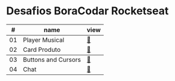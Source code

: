 # Desafios BoraCodar Rocketseat

<table>
        <thead>
            <tr>
                <th>#</th>
                <th>name</th>
                <th>view</th>
            </tr>
        </thead>
        <tbody>
            <tr>
                <td>01</td>
                <td>Player Musical</td>
                <td><a href="desafio 01 player musical">🔗</a></td>
            </tr>
            <tr>
                <td>02</td>
                <td>Card Produto</td>
                <td><a href="desafio 02 card produto">🔗</a></td>
            </tr>
        </tbody>
            <tr>
                <td>03</td>
                <td>Buttons and Cursors</td>
                <td><a href="desafio 03 button and cursors">🔗</a></td>
            </tr>
            <tr>
                <td>04</td>
                <td>Chat</td>
                <td><a href="desafio 04 chat">🔗</a></td>
            </tr>
    </table>
